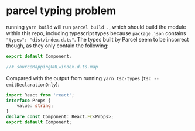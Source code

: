# parcel typing problem

running `yarn build` will run `parcel build .`, which should build the module within this repo, including typescript types
because `package.json` contains `"types": "dist/index.d.ts"`. The types built by Parcel seem to be incorrect though, as
they only contain the following:
```typescript
export default Component;

//# sourceMappingURL=index.d.ts.map
```

Compared with the output from running `yarn tsc-types` (`tsc --emitDeclarationOnly`):
```typescript
import React from 'react';
interface Props {
    value: string;
}
declare const Component: React.FC<Props>;
export default Component;
```
